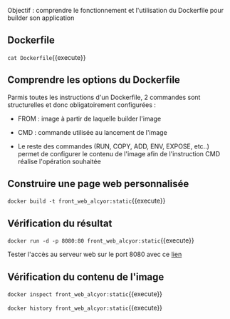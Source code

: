 
Objectif : comprendre le fonctionnement et l'utilisation du Dockerfile pour builder son application

## Dockerfile

`cat Dockerfile`{{execute}}

## Comprendre les options du Dockerfile

Parmis toutes les instructions d'un Dockerfile, 2 commandes sont structurelles et donc obligatoirement configurées :

* FROM : image à partir de laquelle builder l'image

* CMD : commande utilisée au lancement de l'image

* Le reste des commandes (RUN, COPY, ADD, ENV, EXPOSE, etc..) permet de configurer le contenu de l'image afin de l'instruction CMD réalise l'opération souhaitée

## Construire une page web personnalisée

`docker build -t front_web_alcyor:static`{{execute}}

## Vérification du résultat

`docker run -d -p 8080:80 front_web_alcyor:static`{{execute}}

Tester l'accès au serveur web sur le port 8080 avec ce [lien](https://[[HOST_SUBDOMAIN]]-80-[[KATACODA_HOST]].environments.katacoda.com/)

## Vérification du contenu de l'image

`docker inspect front_web_alcyor:static`{{execute}}

`docker history front_web_alcyor:static`{{execute}}

